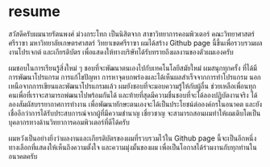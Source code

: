 # resume
สวัสดีครับผมนายรัตนพงศ์ ม่วงกระโทก เป็นนิสิตจาก สาขาวิทยาการคอมพิวเตอร์ คณะวิทยาศาสตร์ ศรีราฃา มหาวิทยาลัยเกษตรศาสตร์ วิทยาเขตศรีราฃา 
ผมได้สร้าง Github page นี้ขึ้นเพื่อรวบรวมผลงานโปรเจกต์ และเกียรติบัตร เพื่อแสดงให้ทางบริษัทได้รับทรายถึงผลงานของตัวผมเองครับ

ผมชอบในการเรียนรู้สิ่งใหม่ ๆ ชอบที่จะพัฒนาตนเองไปกับเทคโนโลยีสมัยใหม่ ผมสนุกทุกครั้ง ที่ได้มีการพัฒนาโปรแกรม การแก้ไขปัญหา การหาจุดบกพร่องและได้เห็นผลสำเร็จจากการทำโปรแกรม นอกเหนือจากการเขียนและพัฒนาโปรแกรมแล้ว ผมยังชอบที่จะมอบความรู้ให้กับผู้อื่น ช่วยเหลือเพื่อนทุกคนเพื่อที่เราจะสามารถพํฒนาไปพร้อมกันได้ และท้ายที่สุดมีความชื่นชอบที่จะได้ลองปฏิบัตงานจริง ได้ลองสัมผัสบรรยากาศการทำงาน เพื่อพัฒนาทักษะตนเองจะได้เป็นประโยชน์ต่อองค์กรในอนาคต และยังเชื่ออีกว่าการได้รับประสบการณ์จากผู้ที่มีความชำนาญ เชี่ยวชาญ จะสามารถสอนผมทำให้ผมเติบโตเป็นบุคลากรทางด้านวิทยาการคอมพิวเตอร์ที่ดีได้ครับ 

ผมหวังเป็นอย่างยิ่งว่าผลงานและเกียรติบัตรของผมที่รวบรวมไว้ใน Github page นี้จะเป็นอีกหนึ่งทางเลือกที่แสดงให้เห็นถึงความตั้งใจ และความมุ่งมั้นของผม เพื่อเป็นโอกาสได้ร่วมงานกับทุกท่านในอนาคตครับ
